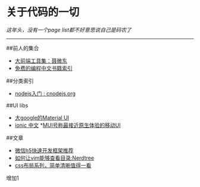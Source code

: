 # **关于代码的一切**

*这年头，没有一个page list都不好意思说自己是码农了*

***

##前人的集合

* [大前端工具集：聂微东](https://github.com/nieweidong/fetool#RecBookForNode)
* [免费的编程中文书籍索引](http://siberiawolf.com/free_programming/index.html)

##分类索引
* [nodejs入门 : cnodejs.org](https://cnodejs.org/getstart)


##UI libs
* [大google的Material UI](http://www.material-ui.com/)
* [ionic 中文](http://www.ionic.wang/)
*[MUI号称最接近原生体验的移动UI](http://dev.dcloud.net.cn/mui/) 

##文章
* [微信h5快速开发框架推荐](https://cnodejs.org/topic/56dce476502596633dc2c3f1)
* [如何让vim能够查看目录:Nerdtree](https://github.com/scrooloose/nerdtree)
* [css布局系列，简单清晰值得一看](http://zh.learnlayout.com/)


增加1




